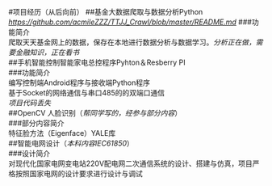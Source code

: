 
#项目经历（从后向前）
##基金大数据爬取与数据分析Python  
*https://github.com/acmileZZZ/TTJJ_Crawl/blob/master/README.md*
###功能简介    
爬取天天基金网上的数据，保存在本地进行数据分析与数据学习。*分析正在做，需要金融知识，正在看书*  
##手机智能控制智能家电总控程序Pyhton＆Resberry PI  
###功能简介  
编写控制端Android程序与接收端Python程序  
基于Socket的网络通信与串口485的的双端口通信  
*项目代码丢失*  
##OpenCV 人脸识别（*帮同学写的，经参与部分内容*）  
###部分内容简介  
特征脸方法（Eigenface）YALE库  
##智能电网设计（*本科内容IEC61850*）  
###设计简介  
对现代化国家电网变电站220V配电网二次通信系统的设计、搭建与仿真，项目严格按照国家电网的设计要求进行设计与调试  




